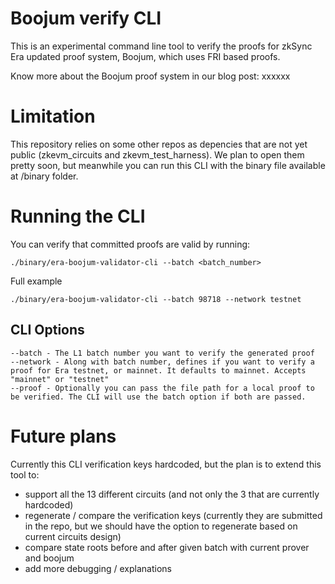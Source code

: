 # Boojum verify CLI

This is an experimental command line tool to verify the proofs for zkSync Era updated proof system, Boojum, which uses FRI based proofs.

Know more about the Boojum proof system in our blog post: xxxxxx

# Limitation

This repository relies on some other repos as depencies that are not yet public (zkevm_circuits and zkevm_test_harness). We plan to open them pretty soon, but meanwhile you can run this CLI with the binary file available at /binary folder.

# Running the CLI

You can verify that committed proofs are valid by running:

```shell
./binary/era-boojum-validator-cli --batch <batch_number>
```

Full example

```shell
./binary/era-boojum-validator-cli --batch 98718 --network testnet
```

## CLI Options

```shell
--batch - The L1 batch number you want to verify the generated proof
--network - Along with batch number, defines if you want to verify a proof for Era testnet, or mainnet. It defaults to mainnet. Accepts "mainnet" or "testnet"
--proof - Optionally you can pass the file path for a local proof to be verified. The CLI will use the batch option if both are passed.
```

# Future plans

Currently this CLI verification keys hardcoded, but the plan is to extend this tool to:
* support all the 13 different circuits (and not only the 3 that are currently hardcoded)
* regenerate / compare the verification keys (currently they are submitted in the repo, but we should have the option to regenerate based on current circuits design)
* compare state roots before and after given batch with current prover and boojum
* add more debugging / explanations